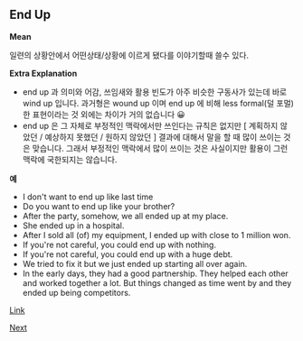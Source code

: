 End Up
------------

**Mean**

일련의 상황안에서 어떤상태/상황에 이르게 됐다를 이야기할때 쓸수 있다.

**Extra Explanation**
- end up 과 의미와 어감, 쓰임새와 활용 빈도가 아주 비슷한 구동사가 있는데 바로  wind up 입니다. 과거형은 wound up 이며 end up 에 비해 less formal(덜 포멀)한 표현이라는 것 외에는 차이가 거의 없습니다 😀
- end up 은 그 자체로 부정적인 맥락에서만 쓰인다는 규칙은 없지만 [ 계획하지 않았던 / 예상하지 못했던 / 원하지 않았던 ] 결과에 대해서 말을 할 때 많이 쓰이는 것은 맞습니다. 그래서 부정적인 맥락에서 많이 쓰이는 것은 사실이지만 활용이 그런 맥락에 국한되지는 않습니다.

**예**
- I don't want to  end up like last time
- Do you want to end up like your brother?
- After the party, somehow, we all ended up at my place.
- She ended up in a hospital.
- After I sold all (of) my equipment, I ended up with close to 1 million won.
- If you're not careful, you could end up with nothing.
- If you're not careful, you could end up with a huge debt.
- We tried to fix it but we just ended up starting all over again.
- In the early days, they had a good partnership. They helped each other and worked together a lot. But things changed as time went by and they ended up being competitors.



[Link](https://www.youtube.com/watch?v=AdwHQySNXkU)



[Next](./%NEXT)
